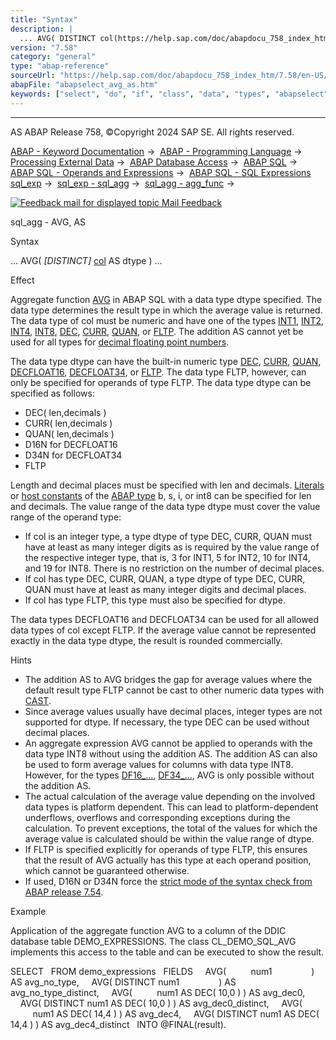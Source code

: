 ```yaml
---
title: "Syntax"
description: |
  ... AVG( DISTINCT col(https://help.sap.com/doc/abapdocu_758_index_htm/7.58/en-US/abenabap_sql_columns.htm) AS dtype ) ... Effect Aggregate function AVG(https://help.sap.com/doc/abapdocu_758_index_htm/7.58/en-US/abensql_agg_func.htm) in ABAP SQL with a data type dtype specified. The data
version: "7.58"
category: "general"
type: "abap-reference"
sourceUrl: "https://help.sap.com/doc/abapdocu_758_index_htm/7.58/en-US/abapselect_avg_as.htm"
abapFile: "abapselect_avg_as.htm"
keywords: ["select", "do", "if", "class", "data", "types", "abapselect", "avg"]
---
```


* * *

AS ABAP Release 758, ©Copyright 2024 SAP SE. All rights reserved.

[ABAP - Keyword Documentation](https://help.sap.com/doc/abapdocu_758_index_htm/7.58/en-US/abenabap.htm) →  [ABAP - Programming Language](https://help.sap.com/doc/abapdocu_758_index_htm/7.58/en-US/abenabap_reference.htm) →  [Processing External Data](https://help.sap.com/doc/abapdocu_758_index_htm/7.58/en-US/abenabap_language_external_data.htm) →  [ABAP Database Access](https://help.sap.com/doc/abapdocu_758_index_htm/7.58/en-US/abendb_access.htm) →  [ABAP SQL](https://help.sap.com/doc/abapdocu_758_index_htm/7.58/en-US/abenabap_sql.htm) →  [ABAP SQL - Operands and Expressions](https://help.sap.com/doc/abapdocu_758_index_htm/7.58/en-US/abenabap_sql_operands.htm) →  [ABAP SQL - SQL Expressions sql\_exp](https://help.sap.com/doc/abapdocu_758_index_htm/7.58/en-US/abapsql_expr.htm) →  [sql\_exp - sql\_agg](https://help.sap.com/doc/abapdocu_758_index_htm/7.58/en-US/abapselect_aggregate.htm) →  [sql\_agg - agg\_func](https://help.sap.com/doc/abapdocu_758_index_htm/7.58/en-US/abensql_agg_func.htm) → 

 [![](Mail.gif?object=Mail.gif "Feedback mail for displayed topic") Mail Feedback](mailto:f1_help@sap.com?subject=Feedback%20on%20ABAP%20Documentation&body=Document:%20sql_agg%20-%20AVG%2C%20AS%2C%20ABAPSELECT_AVG_AS%2C%20758%0D%0A%0D%0AError:%0D%0A%0D%0A%0D%0A%0D%0ASuggestion%20for%20improvement:)

sql\_agg - AVG, AS

Syntax

... AVG( *\[*DISTINCT*\]* [col](https://help.sap.com/doc/abapdocu_758_index_htm/7.58/en-US/abenabap_sql_columns.htm) AS dtype ) ...

Effect

Aggregate function [AVG](https://help.sap.com/doc/abapdocu_758_index_htm/7.58/en-US/abensql_agg_func.htm) in ABAP SQL with a data type dtype specified. The data type determines the result type in which the average value is returned. The data type of col must be numeric and have one of the types [INT1](https://help.sap.com/doc/abapdocu_758_index_htm/7.58/en-US/abenddic_builtin_types.htm), [INT2](https://help.sap.com/doc/abapdocu_758_index_htm/7.58/en-US/abenddic_builtin_types.htm), [INT4](https://help.sap.com/doc/abapdocu_758_index_htm/7.58/en-US/abenddic_builtin_types.htm), [INT8](https://help.sap.com/doc/abapdocu_758_index_htm/7.58/en-US/abenddic_builtin_types.htm), [DEC](https://help.sap.com/doc/abapdocu_758_index_htm/7.58/en-US/abenddic_builtin_types.htm), [CURR](https://help.sap.com/doc/abapdocu_758_index_htm/7.58/en-US/abenddic_builtin_types.htm), [QUAN](https://help.sap.com/doc/abapdocu_758_index_htm/7.58/en-US/abenddic_builtin_types.htm), or [FLTP](https://help.sap.com/doc/abapdocu_758_index_htm/7.58/en-US/abenddic_builtin_types.htm). The addition AS cannot yet be used for all types for [decimal floating point numbers](https://help.sap.com/doc/abapdocu_758_index_htm/7.58/en-US/abenddic_decimal_floating_point.htm).

The data type dtype can have the built-in numeric type [DEC](https://help.sap.com/doc/abapdocu_758_index_htm/7.58/en-US/abenddic_builtin_types.htm), [CURR](https://help.sap.com/doc/abapdocu_758_index_htm/7.58/en-US/abenddic_builtin_types.htm), [QUAN](https://help.sap.com/doc/abapdocu_758_index_htm/7.58/en-US/abenddic_builtin_types.htm), [DECFLOAT16](https://help.sap.com/doc/abapdocu_758_index_htm/7.58/en-US/abenddic_builtin_types.htm), [DECFLOAT34](https://help.sap.com/doc/abapdocu_758_index_htm/7.58/en-US/abenddic_builtin_types.htm), or [FLTP](https://help.sap.com/doc/abapdocu_758_index_htm/7.58/en-US/abenddic_builtin_types.htm). The data type FLTP, however, can only be specified for operands of type FLTP. The data type dtype can be specified as follows:

-   DEC( len,decimals )
-   CURR( len,decimals )
-   QUAN( len,decimals )
-   D16N for DECFLOAT16
-   D34N for DECFLOAT34
-   FLTP

Length and decimal places must be specified with len and decimals. [Literals](https://help.sap.com/doc/abapdocu_758_index_htm/7.58/en-US/abenabap_sql_literals.htm) or [host constants](https://help.sap.com/doc/abapdocu_758_index_htm/7.58/en-US/abenabap_sql_host_variables.htm) of the [ABAP type](https://help.sap.com/doc/abapdocu_758_index_htm/7.58/en-US/abenbuilt_in_types_complete.htm) b, s, i, or int8 can be specified for len and decimals. The value range of the data type dtype must cover the value range of the operand type:

-   If col is an integer type, a type dtype of type DEC, CURR, QUAN must have at least as many integer digits as is required by the value range of the respective integer type, that is, 3 for INT1, 5 for INT2, 10 for INT4, and 19 for INT8. There is no restriction on the number of decimal places.
-   If col has type DEC, CURR, QUAN, a type dtype of type DEC, CURR, QUAN must have at least as many integer digits and decimal places.
-   If col has type FLTP, this type must also be specified for dtype.

The data types DECFLOAT16 and DECFLOAT34 can be used for all allowed data types of col except FLTP. If the average value cannot be represented exactly in the data type dtype, the result is rounded commercially.

Hints

-   The addition AS to AVG bridges the gap for average values where the default result type FLTP cannot be cast to other numeric data types with [CAST](https://help.sap.com/doc/abapdocu_758_index_htm/7.58/en-US/abensql_cast.htm).
-   Since average values usually have decimal places, integer types are not supported for dtype. If necessary, the type DEC can be used without decimal places.
-   An aggregate expression AVG cannot be applied to operands with the data type INT8 without using the addition AS. The addition AS can also be used to form average values for columns with data type INT8. However, for the types [DF16\_...](https://help.sap.com/doc/abapdocu_758_index_htm/7.58/en-US/abenddic_builtin_types.htm), [DF34\_...](https://help.sap.com/doc/abapdocu_758_index_htm/7.58/en-US/abenddic_builtin_types.htm), AVG is only possible without the addition AS.
-   The actual calculation of the average value depending on the involved data types is platform dependent. This can lead to platform-dependent underflows, overflows and corresponding exceptions during the calculation. To prevent exceptions, the total of the values for which the average value is calculated should be within the value range of dtype.
-   If FLTP is specified explicitly for operands of type FLTP, this ensures that the result of AVG actually has this type at each operand position, which cannot be guaranteed otherwise.
-   If used, D16N or D34N force the [strict mode of the syntax check from ABAP release 7.54](https://help.sap.com/doc/abapdocu_758_index_htm/7.58/en-US/abenabap_sql_strictmode_754.htm).

Example

Application of the aggregate function AVG to a column of the DDIC database table DEMO\_EXPRESSIONS. The class CL\_DEMO\_SQL\_AVG implements this access to the table and can be executed to show the result.

SELECT
  FROM demo\_expressions
  FIELDS
    AVG(          num1                ) AS avg\_no\_type,
    AVG( DISTINCT num1                ) AS avg\_no\_type\_distinct,
    AVG(          num1 AS DEC( 10,0 ) ) AS avg\_dec0,
    AVG( DISTINCT num1 AS DEC( 10,0 ) ) AS avg\_dec0\_distinct,
    AVG(          num1 AS DEC( 14,4 ) ) AS avg\_dec4,
    AVG( DISTINCT num1 AS DEC( 14,4 ) ) AS avg\_dec4\_distinct
  INTO @FINAL(result).